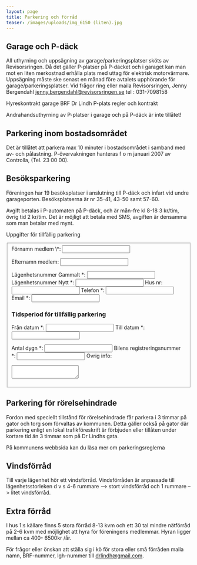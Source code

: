 ```yaml
---
layout: page
title: Parkering och förråd
teaser: /images/uploads/img_6150 (liten).jpg
---
```

## Garage och P-däck
All uthyrning och uppsägning av garage/parkeringsplatser sköts av Revisorsringen. Då det gäller P-platser på P-däcket och i garaget kan man mot en liten merkostnad erhålla plats med uttag för elektrisk motorvärmare.
Uppsägning måste ske senast en månad före avtalets upphörande för garage/parkeringsplatser.
Vid frågor ring eller maila Revisorsringen, Jenny Bergendahl jenny.bergendahl@revisorsringen.se tel : 031-7098158

Hyreskontrakt garage BRF Dr Lindh
P-plats regler och kontrakt

Andrahandsuthyrning av P-platser i garage och på P-däck är inte tillåtet!

## Parkering inom bostadsområdet
Det är tillåtet att parkera max 10 minuter i bostadsområdet i samband med av- och pålastning.
P-övervakningen hanteras f o m januari 2007 av Controlla, (Tel. 23 00 00).

## Besöksparkering
Föreningen har 19 besöksplatser i anslutning till P-däck och infart vid undre garageporten. Besöksplatserna är nr 35-41, 43-50 samt 57-60.

Avgift betalas i P-automaten på P-däck, och är mån-fre kl 8-18 3 kr/tim, övrig tid 2 kr/tim. Det är möjligt att betala med SMS, avgiften är densamma som man betalar med mynt.

Uppgifter för tillfällig parkering

<fieldset>
<form data-netlify=true data-netlify-honeypot="bot-field">
<label>Förnamn medlem \*:</label>
<input type=text name=fornamn>

<label for=efternamn>Efternamn medlem:</label>
<input type=text id=efternamn>

<label for=lagenhetsnummer>Lägenhetsnummer Gammalt \*:</label>
<input type=text id=lagenhetsnummer>
<label for=lagenhetsnummer_nytt>Lägenhetsnummer Nytt \*:</label>
<input type=text id=lagenhetsnummer_nytt>
<label for=husnr>Hus nr:</label>
<input type=text id=husnr>
<label for=telefon>Telefon \*:</label>
<input type=text id=telefon>
<label for=epost>Email \*:</label>
<input type=text id=epost>
### Tidsperiod för tillfällig parkering
<label for=fran>Från datum \*:</label>
<input type=text id=fran>
<label for=till>Till datum \*:</label>
<input type=text id=till>

<label for=antal_dygn>Antal dygn \*:</label>
<input type=text id=antal_dygn>
<label for=regnr>Bilens registreringsnummer \*:</label>
<input type=text id=regnr>
<label for=ovrigt>Övrig info:</label>
<textarea id=ovrigt>

</textarea>
</form>
</fieldset>

## Parkering för rörelsehindrade
Fordon med speciellt tillstånd för rörelsehindrade får parkera i 3 timmar på gator och torg som förvaltas av kommunen. Detta gäller också på gator där parkering enligt en lokal trafikföreskrift är förbjuden eller tillåten under kortare tid än 3 timmar som på Dr Lindhs gata.

På kommunens webbsida kan du läsa mer om parkeringsreglerna

## Vindsförråd
Till varje lägenhet hör ett vindsförråd. Vindsförråden är anpassade till lägenhetsstorleken d v s 4-6 rummare –> stort vindsförråd och 1 rummare –> litet vindsförråd.

## Extra förråd
I hus 1:s källare finns 5 stora förråd 8-13 kvm och ett 30 tal mindre nätförråd på 2-6 kvm med möjlighet att hyra för föreningens medlemmar. Hyran ligger mellan ca 400- 6500kr /år.

För frågor eller önskan att ställa sig i kö för stora eller små förråden maila namn, BRF-nummer, lgh-nummer till drlindh@gmail.com.

 
